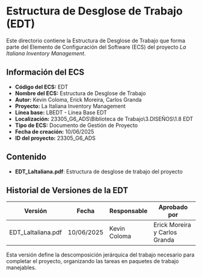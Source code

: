 # Estructura de Desglose de Trabajo (EDT)

Este directorio contiene la Estructura de Desglose de Trabajo que forma parte del Elemento de Configuración del Software (ECS) del proyecto *La Italiana Inventory Management*.

## Información del ECS

- **Código del ECS:** EDT  
- **Nombre del ECS:** Estructura de Desglose de Trabajo  
- **Autor:** Kevin Coloma, Erick Moreira, Carlos Granda
- **Proyecto:** La Italiana Inventory Management  
- **Línea base:** LBEDT - Línea Base EDT  
- **Localización:** 23305_G6_ADS\Biblioteca de Trabajo\3.DISEÑOS\1.8 EDT  
- **Tipo de ECS:** Documento de Gestión de Proyecto  
- **Fecha de creación:** 10/06/2025  
- **ID del proyecto:** 23305_G6_ADS  

## Contenido

- **EDT_LaItaliana.pdf**: Estructura de desglose de trabajo del proyecto

## Historial de Versiones de la EDT

| Versión | Fecha | Responsable | Aprobado por |
|---------|-------|-------------|--------------|
| EDT_LaItaliana.pdf | 10/06/2025 | Kevin Coloma | Erick Moreira y Carlos Granda |

Esta versión define la descomposición jerárquica del trabajo necesario para completar el proyecto, organizando las tareas en paquetes de trabajo manejables.
